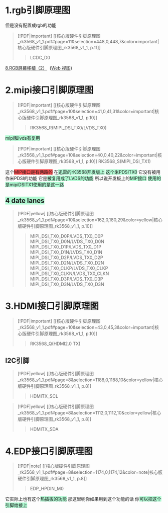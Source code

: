 # 1.rgb引脚原理图
但是没有配置成rgb的功能 

> [!PDF|important] [[核心版硬件引脚原理图_rk3568_v1_1.pdf#page=11&selection=448,0,448,7&color=important|核心版硬件引脚原理图_rk3568_v1_1, p.11]]
> > LCDC_D0
> 
> 

[8.RGB屏幕移植（2）](onenote:https://d.docs.live.net/52d4b76bb0ffcf51/Documents/\(RK3568\)Linux驱动开发/第二十六期_LCD.one#8.RGB屏幕移植（2）&section-id={941C41F9-0C10-42B9-BBD5-4E4ABC5B7873}&page-id={C892D321-660E-4DBB-BBAF-784DF7EE38EF}&end)  ([Web 视图](https://onedrive.live.com/view.aspx?resid=52D4B76BB0FFCF51%21se8c325913f784bf694d429e5ee2ab2be&id=documents&wd=target%28%E7%AC%AC%E4%BA%8C%E5%8D%81%E5%85%AD%E6%9C%9F_LCD.one%7C941C41F9-0C10-42B9-BBD5-4E4ABC5B7873%2F8.RGB%E5%B1%8F%E5%B9%95%E7%A7%BB%E6%A4%8D%EF%BC%882%EF%BC%89%7CC892D321-660E-4DBB-BBAF-784DF7EE38EF%2F%29))

# 2.mipi接口引脚原理图

> [!PDF|important] [[核心版硬件引脚原理图_rk3568_v1_1.pdf#page=10&selection=41,0,41,31&color=important|核心版硬件引脚原理图_rk3568_v1_1, p.10]]
> > RK3568_R(MIPI_DSI_TX0/LVDS_TX0)
> 
> 
<span style="background:#affad1">mipi和lvds有复用</span>

> [!PDF|important] [[核心版硬件引脚原理图_rk3568_v1_1.pdf#page=10&selection=40,0,40,22&color=important|核心版硬件引脚原理图_rk3568_v1_1, p.10]]
> RK3568_S(MIPI_DSI_TX1)

这个<span style="background:#ff4d4f">MIP接口是有两路的</span>
在<span style="background:#affad1">迅雷的rK3568开发版上</span>
<span style="background:#affad1">这个米PDSITX0</span>
它没有被用作米PDSI的功能
它是<span style="background:#affad1">被复用成了LVDS的功能</span>
所以说开发板上的<span style="background:#affad1">MIP接口</span>
<span style="background:#affad1">使用的是mipiDSITX1使用的是这一路</span>

## <span style="background:#affad1">4 date lanes</span>
> [!PDF|yellow] [[核心版硬件引脚原理图_rk3568_v1_1.pdf#page=10&selection=162,0,180,29&color=yellow|核心版硬件引脚原理图_rk3568_v1_1, p.10]]
> > MIPI_DSI_TX0_D0P/LVDS_TX0_D0P MIPI_DSI_TX0_D0N/LVDS_TX0_D0N MIPI_DSI_TX0_D1P/LVDS_TX0_D1P MIPI_DSI_TX0_D1N/LVDS_TX0_D1N MIPI_DSI_TX0_D2P/LVDS_TX0_D2P MIPI_DSI_TX0_D2N/LVDS_TX0_D2N MIPI_DSI_TX0_CLKP/LVDS_TX0_CLKP MIPI_DSI_TX0_CLKN/LVDS_TX0_CLKN MIPI_DSI_TX0_D3P/LVDS_TX0_D3P MIPI_DSI_TX0_D3N/LVDS_TX0_D3N
> 
> 

# 3.HDMI接口引脚原理图

> [!PDF|important] [[核心版硬件引脚原理图_rk3568_v1_1.pdf#page=10&selection=43,0,45,3&color=important|核心版硬件引脚原理图_rk3568_v1_1, p.10]]
> > RK3568_Q(HDMI2.0 TX)
> 
> 


## I2C引脚
> [!PDF|yellow] [[核心版硬件引脚原理图_rk3568_v1_1.pdf#page=8&selection=1188,0,1188,10&color=yellow|核心版硬件引脚原理图_rk3568_v1_1, p.8]]
> > HDMITX_SCL
> 
> 

> [!PDF|yellow] [[核心版硬件引脚原理图_rk3568_v1_1.pdf#page=8&selection=1112,0,1112,10&color=yellow|核心版硬件引脚原理图_rk3568_v1_1, p.8]]
> > HDMITX_SDA
> 
> 





# 4.EDP接口引脚原理图


> [!PDF|note] [[核心版硬件引脚原理图_rk3568_v1_1.pdf#page=8&selection=1174,0,1174,12&color=note|核心版硬件引脚原理图_rk3568_v1_1, p.8]]
> > EDP_HPDIN_M0
> 
> 

它实际上也有这个<span style="background:#affad1">热插拔的功能</span>
那这里呢你如果用到这个功能的话
你<span style="background:#affad1">可以把这个引脚给接上</span>


